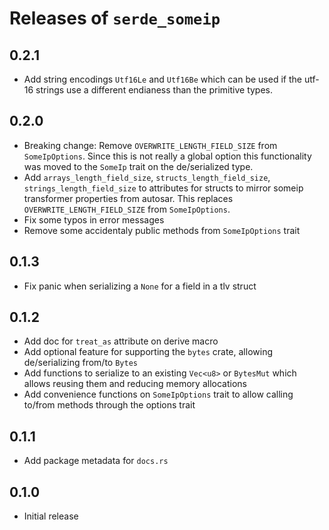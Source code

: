 # Releases of `serde_someip`

## 0.2.1

- Add string encodings `Utf16Le` and `Utf16Be` which can be used if the utf-16 strings use a different endianess than the primitive types.

## 0.2.0

- Breaking change: Remove `OVERWRITE_LENGTH_FIELD_SIZE` from `SomeIpOptions`. Since this is not really a global option this functionality was moved to the `SomeIp` trait on the de/serialized type.
- Add `arrays_length_field_size`, `structs_length_field_size`, `strings_length_field_size` to attributes for structs to mirror someip transformer properties from autosar. This replaces `OVERWRITE_LENGTH_FIELD_SIZE` from `SomeIpOptions`.
- Fix some typos in error messages
- Remove some accidentaly public methods from `SomeIpOptions` trait

## 0.1.3

- Fix panic when serializing a `None` for a field in a tlv struct

## 0.1.2

- Add doc for `treat_as` attribute on derive macro
- Add optional feature for supporting the `bytes` crate, allowing de/serializing from/to `Bytes`
- Add functions to serialize to an existing `Vec<u8>` or `BytesMut` which allows reusing them and reducing memory allocations
- Add convenience functions on `SomeIpOptions` trait to allow calling to/from methods through the options trait

## 0.1.1

- Add package metadata for `docs.rs`

## 0.1.0

- Initial release
